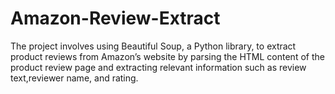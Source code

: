 # Amazon-Review-Extract
The project involves using Beautiful Soup, a Python library, to extract product reviews from Amazon’s website by parsing the HTML content of the product review page and extracting relevant information such as review text,reviewer name, and rating.
